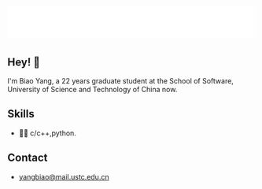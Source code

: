<h1 align="center">
  <img src="https://raw.githubusercontent.com/martonlederer/martonlederer/master/name.svg" alt="Biao Yang" />
</h1>

## Hey! 👋
I'm Biao Yang, a 22 years graduate student at the School of Software, University of Science and Technology of China now.


## Skills
- 👨‍💻 c/c++,python.


## Contact
- yangbiao@mail.ustc.edu.cn
